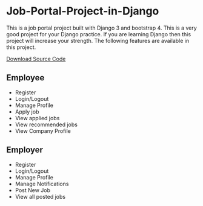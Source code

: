 # Job-Portal-Project-in-Django
This is a job portal project built with Django 3 and bootstrap 4. This is a very good project for your Django practice. If you are learning Django then this project will increase your strength. The following features are available in this project.

<a href="http://projectsplaza.com/product/job-portal-project-in-django/">Download Source Code</a>

##  Employee
-   Register
-   Login/Logout
-   Manage Profile
-   Apply job
-   View applied jobs
-   View recommended jobs
-   View Company Profile

##  Employer
-   Register
-   Login/Logout
-   Manage Profile
-   Manage Notifications
-   Post New Job
-   View all posted jobs
